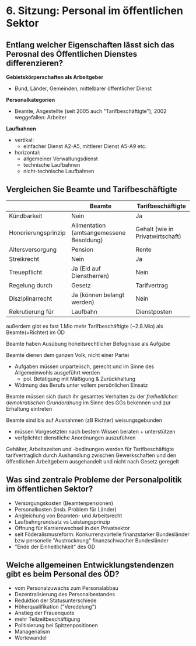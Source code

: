 # 6. Sitzung: Personal im öffentlichen Sektor
## Entlang welcher Eigenschaften lässt sich das Perosnal des Öffentlichen Dienstes differenzieren?
**Gebietskörperschaften als Arbeitgeber**
- Bund, Länder, Gemeinden, mittelbarer öffentlicher Dienst

**Personalkategorien**
- Beamte, Angestellte (seit 2005 auch "Tarifbeschäftigte"), 2002 weggefallen: Arbeiter

**Laufbahnen**
- vertikal:
  - einfacher Dienst A2-A5, mittlerer Dienst A5-A9 etc.
- horizontal:
  - allgemeiner Verwaltungsdienst
  - technische Laufbahnen
  - nicht-technische Laufbahnen

## Vergleichen Sie Beamte und Tarifbeschäftigte

|                     | Beamte                                   | Tarifbeschäftigte                |
|---------------------|------------------------------------------|----------------------------------|
| Kündbarkeit         | Nein                                     | Ja                               |
| Honorierungsprinzip | Alimentation (amtsangemessene Besoldung) | Gehalt (wie in Privatwirtschaft) |
| Altersversorgung    | Pension                                  | Rente                            |
| Streikrecht         | Nein                                     | Ja                               |
| Treuepflicht        | Ja (Eid auf Dienstherren)                | Nein                             |
| Regelung durch      | Gesetz                                   | Tarifvertrag                     |
| Disziplinarrecht    | Ja (können belangt werden)               | Nein                             |
| Rekrutierung für    | Laufbahn                                 | Dienstposten                     |

außerdem gibt es fast 1.Mio mehr Tarifbeschäftigte (~2.8.Mio) als Beamte(+Richter) im ÖD

Beamte haben Ausübung hoheitsrechtlicher Befugnisse als Aufgabe

Beamte dienen dem ganzen Volk, nicht einer Partei
- Aufgaben müssen unparteiisch, gerecht und im Sinne des Allgemeinwohls ausgeführt werden
  - pol. Betätigung mit Mäßigung & Zurückhaltung
- Widmung des Berufs unter vollem persönlichen Einsatz

Beamte müssen sich durch ihr gesamtes Verhalten zu der *freiheitlichen demokratischen Grundordnung* im Sinne des GGs bekennen und zur Erhaltung eintreten

Beamte sind bis auf Ausnahmen (zB Richter) weisungsgebunden
- müssen Vorgesetzten nach bestem Wissen beraten + unterstützen
- verfplichtet dienstliche Anordnungen auszuführen

Gehälter, Arbeitszeiten und -bedinungen werden für Tarifbeschäftigte tarifvertraglich durch Aushandlung zwischen Gewerkschaften und den öffentlichen Arbeitgebern ausgehandelt und nicht nach Gesetz geregelt

## Was sind zentrale Probleme der Personalpolitik im öffentlichen Sektor?
- Versorgungskosten (Beamtenpensionen)
- Personalkosten (insb. Problem für Länder)
- Angleichung von Beamten- und Arbeitsrecht
- Laufbahngrundsatz vs Leistungsprinzip
- Öffnung für Karrierewechsel in den Privatsektor
- seit Föderalismusreform: Konkurrenzvorteile finanzstarker Bundesländer bzw personelle "Austrocknung" finanzschwacher Bundesländer
- "Ende der Einheitlichkeit" des ÖD


## Welche allgemeinen Entwicklungstendenzen gibt es beim Personal des ÖD?
- vom Personalzuwachs zum Personalabbau
- Dezentralisierung des Personalbestandes
- Reduktion der Statusunterschiede
- Höherqualifikation ("Veredelung")
- Anstieg der Frauenquote
- mehr Teilzeitbeschäftigung
- Politisierung bei Spitzenpositionen
- Managerialism
- Wertewandel
